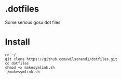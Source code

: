 # .dotfiles

Some serious gosu dot files

# Install
```
cd ~/
git clone https://github.com/wilsonand1/dotfiles.git
cd dotfiles
chmod +x makesymlink.sh
./makesymlink.sh
```
